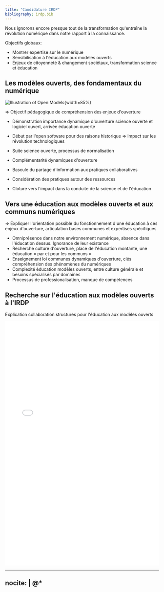 ```yaml
---
title: "Candidature IRDP"
bibliography: irdp.bib
---
```


Nous ignorons encore presque tout de la transformation qu'entraîne la révolution numérique dans notre rapport à la connaissance.

Objectifs globaux:

- Montrer expertise sur le numérique
- Sensibilisation à l'éducation aux modèles ouverts
- Enjeux de citoyenneté & changement sociétaux, transformation science et éducation

## Les modèles ouverts, des fondamentaux du numérique

![Illustration of Open Models](https://raw.githubusercontent.com/Open-Models/Base/refs/heads/main/images/open-models.png){width=85%}

=> Objectif pédagogique de compréhension des enjeux d'ouverture

- Démonstration importance dynamique d'ouverture science ouverte et logiciel ouvert, arrivée éducation ouverte
- Début par l'open software pour des raisons historique => Impact sur les révolution technologiques
- Suite science ouverte, processus de normalisation

- Complémentarité dynamiques d'ouverture

- Bascule du partage d'information aux pratiques collaboratives
- Considération des pratiques autour des ressources
- Cloture vers l'impact dans la conduite de la science et de l'éducation

## Vers une éducation aux modèles ouverts et aux communs numériques

=> Expliquer l'orientation possible du fonctionnement d'une éducation à ces enjeux d'ouverture, articulation bases
communes et expertises spécifiques

- Omniprésence dans notre environnement numérique, absence dans l'éducation dessus. Ignorance de leur existance
- Recherche culture d'ouverture, place de l'éducation montante, une éducation « par et pour les communs »
- Enseignement loi communes dynamiques d'ouverture, clés compréhension des phénomènes du numériques
- Complexité éducation modèles ouverts, entre culture générale et besoins spécialisés par domaines
- Processus de professionalisation, manque de compétences

## Recherche sur l'éducation aux modèles ouverts à l'IRDP

Explication collaboration structures pour l'éducation aux modèles ouverts

<embed src="job-offer.pdf" width="100%" height="800" type="application/pdf">

---
nocite: |
  @*
---
